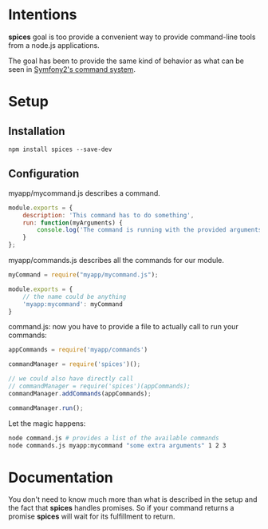 Intentions
===

**spices** goal is too provide a convenient way to provide command-line tools
from a node.js applications.

The goal has been to provide the same kind of behavior as what can be seen in
[Symfony2's command system](http://symfony.com/doc/current/cookbook/console/console_command.html).

Setup
===

Installation
---

    npm install spices --save-dev

Configuration
---

myapp/mycommand.js describes a command.

``` js
module.exports = {
    description: 'This command has to do something',
    run: function(myArguments) {
        console.log('The command is running with the provided arguments', myArguments);
    }
};
```

myapp/commands.js describes all the commands for our module.

``` js
myCommand = require("myapp/mycommand.js");

module.exports = {
    // the name could be anything
    'myapp:mycommand': myCommand
}
```

command.js: now you have to provide a file to actually call to run your commands:

``` js
appCommands = require('myapp/commands')

commandManager = require('spices')();

// we could also have directly call
// commandManager = require('spices')(appCommands);
commandManager.addCommands(appCommands);

commandManager.run();
```

Let the magic happens:

```bash
node command.js # provides a list of the available commands
node commands.js myapp:mycommand "some extra arguments" 1 2 3
```

Documentation
===

You don't need to know much more than what is described in the setup and the fact that **spices** handles promises. So if your command returns a promise **spices** will wait for its fulfillment to return.